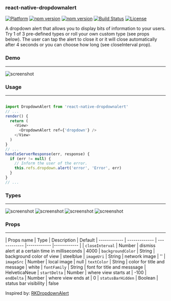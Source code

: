 ### react-native-dropdownalert

[![Platform](https://img.shields.io/badge/platform-react--native-lightgrey.svg)](http://facebook.github.io/react-native/)
[![npm version](http://img.shields.io/npm/v/react-native-dropdownalert.svg)](https://www.npmjs.com/package/react-native-dropdownalert)
[![npm version](http://img.shields.io/npm/dm/react-native-dropdownalert.svg)](https://www.npmjs.com/package/react-native-dropdownalert)
[![Build Status](https://travis-ci.org/devBrian/react-native-dropdownalert.svg?branch=master)](https://travis-ci.org/devBrian/react-native-dropdownalert)
[![License](https://img.shields.io/badge/license-MIT-blue.svg)](https://raw.github.com/devBrian/react-native-dropdownalert/master/LICENSE)

A dropdown alert that allows you to display bits of information to your users. Try 1 of 3 pre-defined types or roll your own custom type (see props below). The user can tap the alert to close it or it will close automatically after 4 seconds or you can choose how long (see closeInterval prop).

### Demo
---

![screenshot](https://raw.github.com/devBrian/react-native-dropdownalert/master/screenshots/demo.gif)

### Usage
---

```javascript

import DropdownAlert from 'react-native-dropdownalert'
// ...
render() {
  return (
    <View>
      <DropdownAlert ref={'dropdown'} />
    </View>
  )
}
// ...
handleServerResponse(err, response) {
  if (err != null) {
    // Inform the user of the error.
    this.refs.dropdown.alert('error', 'Error', err)
  }
}
// ...

```

### Types
---

![screenshot](https://raw.github.com/devBrian/react-native-dropdownalert/master/screenshots/info.png)
![screenshot](https://raw.github.com/devBrian/react-native-dropdownalert/master/screenshots/warning.png)
![screenshot](https://raw.github.com/devBrian/react-native-dropdownalert/master/screenshots/error.png)
![screenshot](https://raw.github.com/devBrian/react-native-dropdownalert/master/screenshots/custom.png)

### Props
---

| Props name | Type | Description | Default
| ------------ | ------------- | ------------ |------------ |------------ |
| ```closeInterval``` | Number  | dismiss alert at a certain time in milliseconds | 4000
| ```backgroundColor``` | String  | background color of view | steelblue
| ```imageUri``` | String  | network image | ''
| ```imageSrc``` | Number  | local image | null
| ```textColor``` | String  | color for title and message | white
| ```fontFamily``` | String  | font for title and messsage | HelveticaNeue
| ```startDelta``` | Number  | where view starts at | -100
| ```endDelta``` | Number  | where view ends at | 0
| ```statusBarHidden``` | Boolean  | status bar visibility | false

Inspired by: [RKDropdownAlert](https://github.com/cwRichardKim/RKDropdownAlert)
